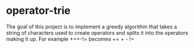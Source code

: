 # operator-trie
The goal of this project is to implement a greedy algorithm that takes a string of characters used to create operators and splits it into the operators making it up. For example +=+-!= becomes += + - !=
